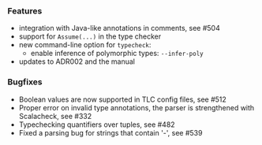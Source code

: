 <!-- NOTE:
     Release notes for unreleased changes go here, following this format:

        ### Features

         * Change description, see #123

        ### Bug fixes

         * Some bug fix, see #124

     DO NOT LEAVE A BLANK LINE BELOW THIS PREAMBLE -->
### Features

* integration with Java-like annotations in comments, see #504
* support for `Assume(...)` in the type checker
* new command-line option for `typecheck`:
    - enable inference of polymorphic types: `--infer-poly`
* updates to ADR002 and the manual

### Bugfixes

* Boolean values are now supported in TLC config files, see #512
* Proper error on invalid type annotations, the parser is strengthened with Scalacheck, see #332
* Typechecking quantifiers over tuples, see #482
* Fixed a parsing bug for strings that contain '-', see #539
